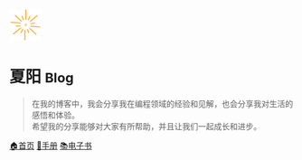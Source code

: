 ![logo](_media/logo_56.png)

# 夏阳 <small>Blog</small>

> 在我的博客中，我会分享我在编程领域的经验和见解，也会分享我对生活的感悟和体验。
> <br/>
> 希望我的分享能够对大家有所帮助，并且让我们一起成长和进步。

[🏠首页](./home/ "夏阳")
[📔手册](./blog/ "速查手册")
[📚电子书](./ebook/ "电子书")